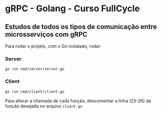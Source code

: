 # gRPC - Golang - Curso FullCycle

## Estudos de todos os tipos de comunicação entre microsserviços com gRPC

Para rodar o projeto, com o Go instalado, rodar:

### Server
```go run cmd/server/server.go```

### Client
```go run cmd/client/client.go```

Para alterar a chamada de cada função, descomentar a linha (23-26) da função desejada no arquivo ```client.go```
